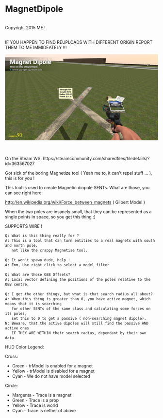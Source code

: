 MagnetDipole
===============

<br>Copyright 2015 ME !

<br>IF YOU HAPPEN TO FIND REUPLOADS WITH DIFFERENT ORIGIN REPORT THEM TO ME IMMIDEATELY !!! 

![MagnetDipole](https://raw.githubusercontent.com/dvdvideo1234/MagneticDipole/master/secreenshot.jpg)

<br>
<br> On the Steam WS: https://steamcommunity.com/sharedfiles/filedetails/?id=363567027
<br>

Got sick of the boring Magnetize tool ( Yeah me to, it can't repel stuff ... ), this is for you ! 

This tool is used to create Magnetic diopole SENTs. What are those, you can see right here: 

http://en.wikipedia.org/wiki/Force_between_magnets ( Gilbert Model ) 

When the two poles are insanely small, that they can be represented as a single points in space, so you get this thing :) 

SUPPORTS WIRE ! 
```
Q: What is this thing really for ?
A: This is a tool that can turn entities to a real magnets with south and north pole,
   not like the crappy Magnetise tool.

Q: It won't spawn dude, help ! 
A: Emm, Use right click to select a model filter 

Q: What are those OBB Offsets? 
A: Local vector defining the positions of the poles relative to the OBB centre. 

Q: I get the other things, but what is that search radius all about? 
A: When this thing is greater than 0, you have active magnet, which means that it is searching
   for other SENTs of the same class and calculating some forces on its poles,
   set this to 0 to get a passive ( non-searching magnet dipole). 
N: Beware, that the active dipoles will still find the passive AND active ones
   IF THEY ARE WITHIN their search radius, dependant by their own data. 
```
HUD Color Legend:

Cross:
* Green  - trModel is enabled  for a magnet
* Yellow - trModel is disabled for a magnet
* Cyan   - We do not have model selected

Circle:
* Margenta - Trace is a magnet
* Green    - Trace is a prop
* Yellow   - Trace is world
* Cyan     - Trace is nether of above
